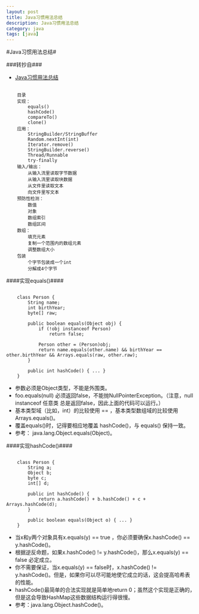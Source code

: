 ```yaml
---
layout: post
title: Java习惯用法总结
description: Java习惯用法总结
category: java 
tags: [java]
---
```

#Java习惯用法总结#

###转抄自###

* [Java习惯用法总结](http://www.importnew.com/15605.html)

```

	目录
	实现：
		equals()
		hashCode()
		compareTo()
		clone()
	应用：
		StringBuilder/StringBuffer
		Random.nextInt(int)
		Iterator.remove()
		StringBuilder.reverse()
		Thread/Runnable
		try-finally
	输入/输出：
		从输入流里读取字节数据
		从输入流里读取块数据
		从文件里读取文本
		向文件里写文本
	预防性检测：
		数值
		对象
		数组索引
		数组区间
	数组：
		填充元素
		复制一个范围内的数组元素
		调整数组大小
	包装
		个字节包装成一个int
		分解成4个字节

```

####实现equals()####

```

	class Person {
		String name;
		int birthYear;
		byte[] raw;
		
		public boolean equals(Object obj) {
    		if (!obj instanceof Person)
      			return false;
 
    		Person other = (Person)obj;
    		return name.equals(other.name) && birthYear == other.birthYear && Arrays.equals(raw, other.raw);
    	}
    		
    	public int hashCode() { ... }
	}
```

* 参数必须是Object类型，不能是外围类。
* foo.equals(null) 必须返回false，不能抛NullPointerException。（注意，null instanceof 任意类 总是返回false，因此上面的代码可以运行。）
* 基本类型域（比如，int）的比较使用 == ，基本类型数组域的比较使用Arrays.equals()。
* 覆盖equals()时，记得要相应地覆盖 hashCode()，与 equals() 保持一致。
* 参考： java.lang.Object.equals(Object)。

####实现hashCode()####

```

	class Person {
		String a;
		Object b;
		byte c;
		int[] d;
		
		public int hashCode() {
    		return a.hashCode() + b.hashCode() + c + Arrays.hashCode(d);
    	}
    	
    	public boolean equals(Object o) { ... }
	}
```

* 当x和y两个对象具有x.equals(y) == true ，你必须要确保x.hashCode() == y.hashCode()。
* 根据逆反命题，如果x.hashCode() != y.hashCode()，那么x.equals(y) == false 必定成立。
* 你不需要保证，当x.equals(y) == false时，x.hashCode() != y.hashCode()。但是，如果你可以尽可能地使它成立的话，这会提高哈希表的性能。
* hashCode()最简单的合法实现就是简单地return 0；虽然这个实现是正确的，但是这会导致HashMap这些数据结构运行得很慢。
* 参考：java.lang.Object.hashCode()。